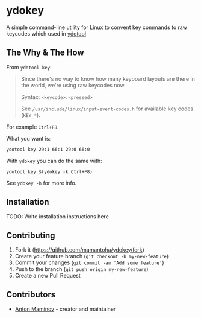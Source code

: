 # ydokey

A simple command-line utility for Linux to convent key commands to raw keycodes which used in [ydotool](https://github.com/ReimuNotMoe/ydotool)

## The Why & The How

From `ydotool key`:

> Since there's no way to know how many keyboard layouts are there in the world,
> we're using raw keycodes now.
>
> Syntax: `<keycode>:<pressed>`
>
> See `/usr/include/linux/input-event-codes.h` for available key codes (`KEY_*`).


For example `Ctrl+F8`.

What you want is:

```
ydotool key 29:1 66:1 29:0 66:0
```

With `ydokey` you can do the same with:

```
ydotool key $(ydokey -k Ctrl+F8)
```

See `ydokey -h` for more info.

## Installation

TODO: Write installation instructions here

## Contributing

1. Fork it (<https://github.com/mamantoha/ydokey/fork>)
2. Create your feature branch (`git checkout -b my-new-feature`)
3. Commit your changes (`git commit -am 'Add some feature'`)
4. Push to the branch (`git push origin my-new-feature`)
5. Create a new Pull Request

## Contributors

- [Anton Maminov](https://github.com/mamantoha) - creator and maintainer
